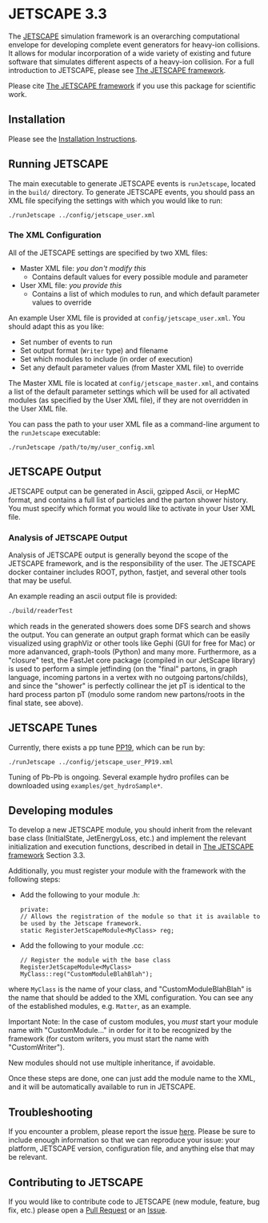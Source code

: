 # JETSCAPE 3.3

The [JETSCAPE](http://jetscape.org) simulation framework is an overarching computational envelope for developing complete event generators for heavy-ion collisions.
It allows for modular incorporation of a wide variety of existing and future software that simulates different aspects of a heavy-ion collision.
For a full introduction to JETSCAPE, please see [The JETSCAPE framework](https://arxiv.org/abs/1903.07706).

Please cite [The JETSCAPE framework](https://arxiv.org/abs/1903.07706) if you use this package for scientific work.

## Installation

Please see the [Installation Instructions](https://github.com/JETSCAPE/JETSCAPE/wiki/JETSCAPE-Installation).

## Running JETSCAPE

The main executable to generate JETSCAPE events is `runJetscape`, located in the `build/` directory.
To generate JETSCAPE events, you should pass an XML file specifying the settings with which you would like to run:

```
./runJetscape ../config/jetscape_user.xml
```

### The XML Configuration

All of the JETSCAPE settings are specified by two XML files:
- Master XML file: *you don't modify this*
  - Contains default values for every possible module and parameter
- User XML file: *you provide this*
  - Contains a list of which modules to run, and which default parameter values to override

An example User XML file is provided at `config/jetscape_user.xml`. 
You should adapt this as you like:
 - Set number of events to run
 - Set output format (`Writer` type) and filename 
 - Set which modules to include (in order of execution)
 - Set any default parameter values (from Master XML file) to override
 
The Master XML file is located at `config/jetscape_master.xml`, and contains a list of 
the default parameter settings which will be used for all activated modules (as specified by the User XML file),
if they are not overridden in the User XML file.

You can pass the path to your user XML file as a command-line argument to the `runJetscape` executable:
```
./runJetscape /path/to/my/user_config.xml
```

## JETSCAPE Output

JETSCAPE output can be generated in Ascii, gzipped Ascii, or HepMC format,
and contains a full list of particles and the parton shower history.
You must specify which format you would like to activate in your User XML file.

### Analysis of JETSCAPE Output

Analysis of JETSCAPE output is generally beyond the scope of the JETSCAPE framework, and is the responsibility of the user.
The JETSCAPE docker container includes ROOT, python, fastjet, and several other tools that may be useful.

An example reading an ascii output file is provided:

```bash
./build/readerTest
```

which reads in the generated showers does some DFS search and shows the output. You can generate an output graph format which can be easily visualized using graphViz or other tools like Gephi (GUI for free for Mac) or more adanvanced, graph-tools (Python) and many more. Furthermore, as a "closure" test, the FastJet core package (compiled in our JetScape library) is used to perform a simple jetfinding (on the "final" partons, in graph language, incoming partons in a vertex with no outgoing partons/childs), and since the "shower" is perfectly collinear the jet pT is identical to the hard process parton pT (modulo some random new partons/roots in the final state, see above).  

## JETSCAPE Tunes

Currently, there exists a pp tune [PP19](https://arxiv.org/abs/1910.05481), which can be run by:
```
./runJetscape ../config/jetscape_user_PP19.xml
```

Tuning of Pb-Pb is ongoing.
Several example hydro profiles can be downloaded using `examples/get_hydroSample*`.

## Developing modules

To develop a new JETSCAPE module, you should inherit from the relevant base class (InitialState, JetEnergyLoss, etc.) 
and implement the relevant initialization and execution functions, described in detail in [The JETSCAPE framework](https://arxiv.org/abs/1903.07706)
Section 3.3.

Additionally, you must register your module with the framework with the following steps:
- Add the following to your module .h:
  ```
  private:
  // Allows the registration of the module so that it is available to be used by the Jetscape framework.
  static RegisterJetScapeModule<MyClass> reg;
  ```
- Add the following to your module .cc: 
  ```
  // Register the module with the base class
  RegisterJetScapeModule<MyClass> MyClass::reg("CustomModuleBlahBlah");
  ```
where `MyClass` is the name of your class, and "CustomModuleBlahBlah" is the name that should be added to the XML configuration.
You can see any of the established modules, e.g.  `Matter`, as an example.

Important Note: In the case of custom modules, you *must* start your module name with "CustomModule..." 
in order for it to be recognized by the framework (for custom writers, you must start the name with "CustomWriter"). 

New modules should not use multiple inheritance, if avoidable.

Once these steps are done, one can just add the module name to the XML, and it will be automatically available to run in JETSCAPE.

## Troubleshooting

If you encounter a problem, please report the issue [here](https://github.com/JETSCAPE/JETSCAPE/issues).
Please be sure to include enough information so that we can reproduce your issue: your platform, JETSCAPE version,
configuration file, and anything else that may be relevant.

## Contributing to JETSCAPE

If you would like to contribute code to JETSCAPE (new module, feature, bug fix, etc.) please open 
a [Pull Request](https://github.com/JETSCAPE/JETSCAPE/pulls) or an [Issue](https://github.com/JETSCAPE/JETSCAPE/issues).
